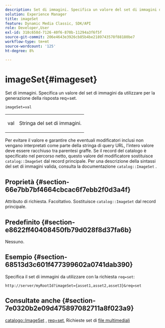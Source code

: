 ```yaml
---
description: Set di immagini. Specifica un valore del set di immagini da utilizzare per la generazione della risposta req=set.
solution: Experience Manager
title: imageSet
feature: Dynamic Media Classic, SDK/API
role: Developer,User
exl-id: 318c658d-7126-40f6-870b-11294a3f6f5f
source-git-commit: 206e4643e3926cb85b4be2189743578f88180be7
workflow-type: tm+mt
source-wordcount: '125'
ht-degree: 8%

---
```


# imageSet{#imageset}

Set di immagini. Specifica un valore del set di immagini da utilizzare per la generazione della risposta req=set.

`imageSet=val`

<table id="simpletable_F697691D166C407D82233664814F4663"> 
 <tr class="strow"> 
  <td class="stentry"> <p><span class="codeph"> <span class="varname"> val</span></span> </p> </td> 
  <td class="stentry"> <p>Stringa del set di immagini. </p></td> 
 </tr> 
</table>

Per evitare il valore e garantire che eventuali modificatori inclusi non vengano interpretati come parte della stringa di query URL, l’intero valore deve essere racchiuso tra parentesi graffe. Se il record del catalogo è specificato nel percorso netto, questo valore del modificatore sostituisce `catalog::ImageSet` dal record principale. Per una descrizione della sintassi del set di immagini valida, consulta la documentazione `catalog::ImageSet` .

## Proprietà {#section-66e7bb7bf4664cbcac6f7ebb2f0d3a4f}

Attributo di richiesta. Facoltativo. Sostituisce `catalog::ImageSet` dal record principale.

## Predefinito {#section-e8622ff40408450fb79d028f8d37fa6b}

Nessuno.

## Esempio {#section-68513d3c601f477399602a0741dab390}

Specifica il set di immagini da utilizzare con la richiesta `req=set`:

`http://server/myRootId?imageSet={asset1,asset2,asset3}&req=set`

## Consultate anche {#section-7e0320b2e09d475897082711a8f023a9}

[catalogo::ImageSet](/help/aem-is-ir-api/is-api/image-catalog/image-serving-api-ref/c-image-catalog-reference/c-image-svg-data-reference/c-image-data-reference/r-imageset-cat.md) ,  [req=set](../../../../../is-api/http-ref/image-serving-api-ref/c-http-protocol-reference/c-command-reference/r-req/r-req.md#reference-907cdb4a97034db7ad94695f25552e76), Richieste set di  [file multimediali](../../../../../is-api/http-ref/image-serving-api-ref/c-http-protocol-reference/c-syntax-and-features/r-media-set-requests.md#reference-f2f2aa11208b47609fe17848d3b86a0b)
